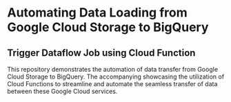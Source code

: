 # Automating Data Loading from Google Cloud Storage to BigQuery
## Trigger Dataflow Job using Cloud Function

This repository demonstrates the automation of data transfer from Google Cloud Storage to BigQuery. The accompanying  showcasing the utilization of Cloud Functions to streamline and automate the seamless transfer of data between these Google Cloud services.




